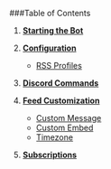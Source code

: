 ###Table of Contents

1. **[Starting the Bot](https://github.com/synzen/Discord.RSS/wiki/Starting-the-Bot)**

2. **[Configuration](https://github.com/synzen/Discord.RSS/wiki/Configuration)**
    * [RSS Profiles](https://github.com/synzen/Discord.RSS/wiki/RSS-Profiles)


3. **[Discord Commands](https://github.com/synzen/Discord.RSS/wiki/Discord-Commands)**


4. **[Feed Customization](https://github.com/synzen/Discord.RSS/wiki/Feed-Customization)**
    * [Custom Message]()
    * [Custom Embed]()
    * [Timezone]()


5. **[Subscriptions]()**
